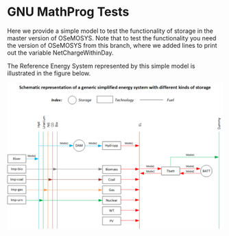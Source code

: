 # GNU MathProg Tests

Here we provide a simple model to test the functionality of storage in the master version of OSeMOSYS.
Note that to test the functionality you need the version of OSeMOSYS from this branch, where we added lines to print out the variable NetChargeWithinDay.

The Reference Energy System represented by this simple model is illustrated in the figure below.

![Reference Energy system - Storage](figures/RES_storage.png)